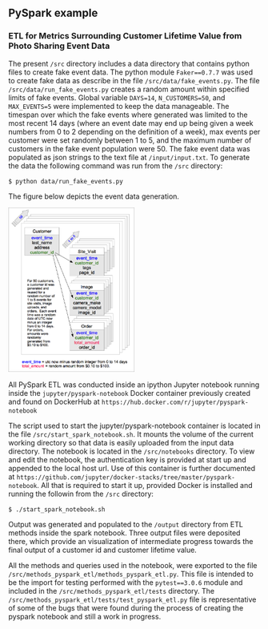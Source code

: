 ## PySpark example
### ETL for Metrics Surrounding Customer Lifetime Value from Photo Sharing Event Data

The present `/src` directory includes a data directory that contains python files to create fake event data.  The python module `Faker==0.7.7` was used to create fake data as describe in the file `/src/data/fake_events.py`.  The file `/src/data/run_fake_events.py` creates a random amount within specified limits of fake events.  Global variable `DAYS=14`,  `N_CUSTOMERS=50`, and `MAX_EVENTS=5` were implemented to keep the data manageable.  The timespan over which the fake events where generated was limited to the most recent 14 days (where an event date may end up being given a week numbers from 0 to 2 depending on the definition of a week), max events per customer were set randomly between 1 to 5, and the maximum number of customers in the fake event population were 50. The fake event data was populated as json strings to the text file at `/input/input.txt`.
To generate the data the following command was run from the `/src` directory:

    $ python data/run_fake_events.py

The figure below depicts the event data generation.
  
<img src="./images/event-data.png" height=50%, width=50%>

All PySpark ETL was conducted inside an ipython Jupyter notebook running inside the `jupyter/pyspark-notebook` Docker container previously created and found on DockerHub at `https://hub.docker.com/r/jupyter/pyspark-notebook`

The script used to start the jupyter/pyspark-notebook container is located in the file `/src/start_spark_notebook.sh`.  It mounts the volume of the current working directory so that data is easily uploaded from the input data directory.
The notebook is located in the `/src/notebooks` directory.  To view and edit the notebook, the authentication key is provided at start up and appended to the local host url.  Use of this container is further documented at `https://github.com/jupyter/docker-stacks/tree/master/pyspark-notebook`.  All that is required to start it up, provided Docker is installed and running the followin from the `/src` directory:

    $ ./start_spark_notebook.sh

Output was generated and populated to the `/output` directory from ETL methods inside the spark notebook.  Three output files were deposited there, which provide an visualization of intermediate progress towards the final output of a customer id and customer lifetime value.

All the methods and queries used in the notebook, were exported to the file `/src/methods_pyspark_etl/methods_pyspark_etl.py`.  This file is intended to be the import for testing performed with the `pytest==3.0.6` module and included in the `/src/methods_pyspark_etl/tests` directory. The `/src/methods_pyspark_etl/tests/test_pyspark_etl.py` file is representative of some of the bugs that were found during the process of creating the pyspark notebook and still a work in progress.
